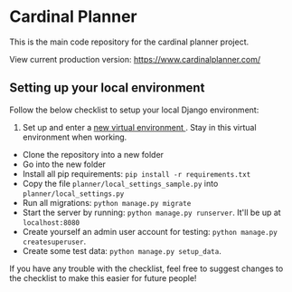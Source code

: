 # Cardinal Planner
This is the main code repository for the cardinal planner project.

View current production version: https://www.cardinalplanner.com/

## Setting up your local environment

Follow the below checklist to setup your local Django environment:

1. Set up and enter a [new virtual environment
](https://hackercodex.com/guide/python-development-environment-on-mac-osx/). Stay in this virtual environment when working.
- Clone the repository into a new folder
- Go into the new folder
- Install all pip requirements: `pip install -r requirements.txt`
- Copy the file `planner/local_settings_sample.py` into `planner/local_settings.py`
- Run all migrations: `python manage.py migrate`
- Start the server by running: `python manage.py runserver`.  It'll be up at `localhost:8080`
- Create yourself an admin user account for testing: `python manage.py createsuperuser`.
- Create some test data: `python manage.py setup_data`.

If you have any trouble with the checklist, feel free to suggest changes to the checklist to make this easier for future people!
